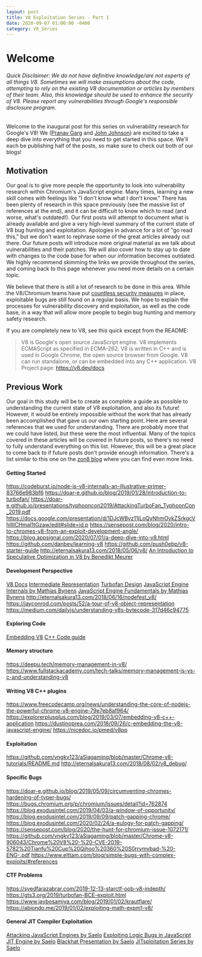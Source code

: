 ```yaml
---
layout: post
title: V8 Exploitation Series - Part 1
date: 2020-09-07 01:00:00 -0400
category: V8_Series
---  
```


# Welcome  

###### Quick Disclaimer: We do not have definitive knowledge/are not experts of all things V8. Sometimes we will make assumptions about the code, attempting to rely on the existing V8 documentation or articles by members of their team. Also, this knowledge should be used to enhance the security of V8. Please report any vulnerabilities through Google's responsible disclosure program.  

Welcome to the inaugural post for this series on vulnerability research for Google's V8! We ([Pranay Garg](https://hashprks.com) and [John Johnson](https://m4dst4cks.github.io)) are excited to take a deep dive into everything that you need to get started in this space. We'll each be publishing half of the posts, so make sure to check out both of our blogs!  

## Motivation  

Our goal is to give more people the opportunity to look into vulnerability research within Chromium's JavaScript engine. Many times, learning a new skill comes with feelings like "I don't know what I don't know." There has been plenty of research in this space previously (see the massive list of references at the end), and it can be difficult to know which to read (and worse, what's outdated!). Our first posts will attempt to document what is already available and give a very high-level summary of the current state of V8 bug hunting and exploitation. Apologies in advance for a lot of "go read this," but we don't want to rephrase some of the great articles already out there. Our future posts will introduce more original material as we talk about vulnerabilities and their patches. We will also cover how to stay up to date with changes to the code base for when our information becomes outdated. We highly recommend skimming the links we provide throughout the series, and coming back to this page whenever you need more details on a certain topic.  

We believe that there is still a lot of research to be done in this area. While the V8/Chromium teams have put [countless security measures](https://www.chromium.org/Home/chromium-security/brag-sheet) in place, exploitable bugs are still found on a regular basis. We hope to explain the processes for vulnerability discovery and exploitation, as well as the code base, in a way that will allow more people to begin bug hunting and memory safety research.   

If you are completely new to V8, see this quick except from the README:  

> V8 is Google's open source JavaScript engine.
> V8 implements ECMAScript as specified in ECMA-262.
> V8 is written in C++ and is used in Google Chrome, the open source browser from Google.
> V8 can run standalone, or can be embedded into any C++ application.
> V8 Project page: https://v8.dev/docs  

## Previous Work  

Our goal in this study will be to create as complete a guide as possible to understanding the current state of V8 exploitation, and also its future! However, it would be entirely impossible without the work that has already been accomplished that gave us our own starting point. Here are several references that we used for understanding. There are probably more that we could have listed, but these were the most influential. Many of the topics covered in these articles will be covered in future posts, so there's no need to fully understand everything on this list. However, this will be a great place to come back to if future posts don't provide enough information. There's a list similar to this one on the [zon8 blog](https://zon8.re/posts/v8-chrome-architecture-reading-list-for-vulnerability-researchers/) where you can find even more links.  

#### Getting Started  

https://codeburst.io/node-js-v8-internals-an-illustrative-primer-83766e983bf6
https://doar-e.github.io/blog/2019/01/28/introduction-to-turbofan/
https://doar-e.github.io/presentations/typhooncon2019/AttackingTurboFan_TyphoonCon_2019.pdf
https://docs.google.com/presentation/d/1DJcWByz11jLoQyNhmOvkZSrkgcVhllIlCHmal1tGzaw/edit#slide=id.p
https://sensepost.com/blog/2020/intro-to-chromes-v8-from-an-exploit-development-angle/
https://blog.appsignal.com/2020/07/01/a-deep-dive-into-v8.html
https://github.com/danbev/learning-v8
https://github.com/push0ebp/v8-starter-guide
http://eternalsakura13.com/2018/05/06/v8/
[An Introduction to Speculative Optimization in V8 by Benedikt Meurer](https://ponyfoo.com/articles/an-introduction-to-speculative-optimization-in-v8)  

#### Development Perspective  

[V8 Docs](https://v8.dev/docs/)
[Intermediate Representation](https://docs.google.com/presentation/d/1Z9iIHojKDrXvZ27gRX51UxHD-bKf1QcPzSijntpMJBM/edit#slide=id.g19134d40cb_0_502)
[Turbofan Design](https://docs.google.com/presentation/d/1sOEF4MlF7LeO7uq-uThJSulJlTh--wgLeaVibsbb3tc/edit#slide=id.g5499b9c42_01170)
[JavaScript Engine Internals by Mathias Bynens](https://www.youtube.com/watch?v=-lt6a9kbc_k)
[JavaScript Engine Fundamentals by Mathias Bynens](https://mathiasbynens.be/notes/shapes-ics)
http://eternalsakura13.com/2018/06/16/nodefest_v8/
https://jayconrod.com/posts/52/a-tour-of-v8-object-representation
https://medium.com/dailyjs/understanding-v8s-bytecode-317d46c94775  

#### Exploring Code  

[Embedding V8](https://v8.dev/docs/embed)
[C++ Code guide](https://www.chromium.org/developers/cpp-in-chromium-101-codelab)  

#### Memory structure  

https://deepu.tech/memory-management-in-v8/
https://www.fullstackacademy.com/tech-talks/memory-management-js-vs-c-and-understanding-v8  

#### Writing V8 C++ plugins  

https://www.freecodecamp.org/news/understanding-the-core-of-nodejs-the-powerful-chrome-v8-engine-79e7eb8af964/
https://explorerplusplus.com/blog/2019/03/07/embedding-v8-c++-application
https://dustinoprea.com/2018/09/26/c-embedding-the-v8-javascript-engine/
https://nicedoc.io/pmed/v8pp  

#### Exploitation   

https://github.com/vngkv123/aSiagaming/blob/master/Chrome-v8-tutorials/README.md
http://eternalsakura13.com/2018/08/02/v8_debug/  

#### Specific Bugs  

https://doar-e.github.io/blog/2019/05/09/circumventing-chromes-hardening-of-typer-bugs/
https://bugs.chromium.org/p/chromium/issues/detail?id=762874
https://blog.exodusintel.com/2019/04/03/a-window-of-opportunity/
https://blog.exodusintel.com/2019/09/09/patch-gapping-chrome/
https://blog.exodusintel.com/2020/02/24/a-eulogy-for-patch-gapping/
https://sensepost.com/blog/2020/the-hunt-for-chromium-issue-1072171/
https://github.com/vngkv123/aSiagaming/blob/master/Chrome-v8-906043/Chrome%20V8%20-%20-CVE-2019-5782%20Tianfu%20Cup%20Qihoo%20360%20S0rrymybad-%20-ENG-.pdf
https://www.elttam.com/blog/simple-bugs-with-complex-exploits/#references  

#### CTF Problems  

https://syedfarazabrar.com/2019-12-13-starctf-oob-v8-indepth/
https://gts3.org/2019/turbofan-BCE-exploit.html
https://www.jaybosamiya.com/blog/2019/01/02/krautflare/
https://abiondo.me/2019/01/02/exploiting-math-expm1-v8/  

#### General JIT Compiler Exploitation  

[Attacking JavaScript Engines by Saelo](http://www.phrack.org/papers/attacking_javascript_engines.html)
[Exploiting Logic Bugs in JavaScript JIT Engine by Saelo](http://phrack.org/papers/jit_exploitation.html)
[Blackhat Presentation by Saelo](https://saelo.github.io/presentations/blackhat_us_18_attacking_client_side_jit_compilers.pdf)
[JITsploitation Series by Saelo](https://googleprojectzero.blogspot.com/2020/09/jitsploitation-one.html)
